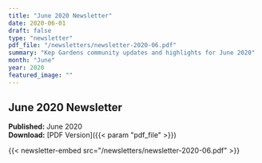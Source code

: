```yaml
---
title: "June 2020 Newsletter"
date: 2020-06-01
draft: false
type: "newsletter"
pdf_file: "/newsletters/newsletter-2020-06.pdf"
summary: "Kep Gardens community updates and highlights for June 2020"
month: "June"
year: 2020
featured_image: ""
---
```


## June 2020 Newsletter

**Published:** June 2020  
**Download:** [PDF Version]({{< param "pdf_file" >}})

{{< newsletter-embed src="/newsletters/newsletter-2020-06.pdf" >}}
